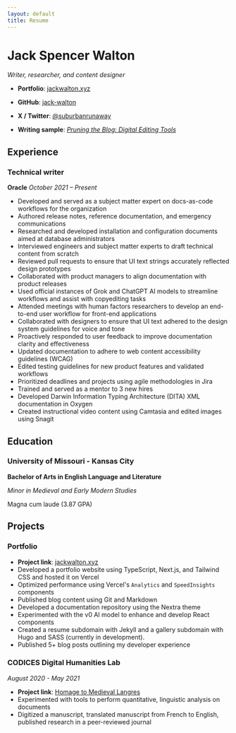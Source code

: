 ```yaml
---
layout: default
title: Resume
---
```


# Jack Spencer Walton

*Writer, researcher, and content designer*

- **Portfolio**: [jackwalton.xyz](https://jackwalton.xyz)
- **GitHub**: [jack-walton](https://github.com/jack-walton)
- **X / Twitter**: [@suburbanrunaway](https://twitter.com/suburbanrunaway)

- **Writing sample**: *[Pruning the Blog: Digital Editing Tools](https://jackwalton.xyz/blog/digital-editing-tools)*

## Experience

### Technical writer

**Oracle**
 *October 2021 – Present*

- Developed and served as a subject matter expert on docs-as-code workflows for the organization
- Authored release notes, reference documentation, and emergency communications
- Researched and developed installation and configuration documents aimed at database administrators
- Interviewed engineers and subject matter experts to draft technical content from scratch
- Reviewed pull requests to ensure that UI text strings accurately reflected design prototypes
- Collaborated with product managers to align documentation with product releases
- Used official instances of Grok and ChatGPT AI models to streamline workflows and assist with copyediting tasks
- Attended meetings with human factors researchers to develop an end-to-end user workflow for front-end applications
- Collaborated with designers to ensure that UI text adhered to the design system guidelines for voice and tone
- Proactively responded to user feedback to improve documentation clarity and effectiveness
- Updated documentation to adhere to web content accessibility guidelines (WCAG)
- Edited testing guidelines for new product features and validated workflows
- Prioritized deadlines and projects using agile methodologies in Jira
- Trained and served as a mentor to 3 new hires
- Developed Darwin Information Typing Architecture (DITA) XML documentation in Oxygen
- Created instructional video content using Camtasia and edited images using Snagit

## Education

### University of Missouri - Kansas City

**Bachelor of Arts in English Language and Literature**

*Minor in Medieval and Early Modern Studies*

Magna cum laude (3.87 GPA)

## Projects

### Portfolio

- **Project link**: [jackwalton.xyz](https://jackwalton.xyz)
- Developed a portfolio website using TypeScript, Next.js, and Tailwind CSS and hosted it on Vercel
- Optimized performance using Vercel's `Analytics` and `SpeedInsights` components
- Published blog content using Git and Markdown
- Developed a documentation repository using the Nextra theme
- Experimented with the v0 AI model to enhance and develop React components
- Created a resume subdomain with Jekyll and a gallery subdomain with Hugo and SASS (currently in development).
- Published 5+ blog posts outlining my developer experience

### CODICES Digital Humanities Lab

*August 2020 - May 2021*

- **Project link**: [Homage to Medieval Langres](https://differentvisions.org/homage-to-medieval-langres/)
- Experimented with tools to perform quantitative, linguistic analysis on documents
- Digitized a manuscript, translated manuscript from French to English, published research in a peer-reviewed journal
